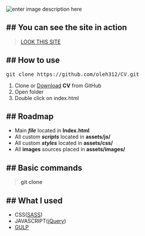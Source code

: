 ![enter image description here](https://i.imgur.com/RFOiJdW.png)
## ## You can see the site in action
><a  href="https://oleh312.github.io/CV/">LOOK THIS SITE</a>
## ## How to use

<pre>git clone https://github.com/oleh312/CV.git</pre>

1) Clone or <a  href="https://github.com/oleh312/CV/archive/main.zip">Download</a> **CV** from GitHub
2) Open folder
3) Double click on index.html
## ## Roadmap
- Main **_file_** located in **Index.html**
- All custom **_scripts_** located in **assets/js/**
- All custom **_styles_** located in **assets/css/**
- All **images** sources placed in **assets/images/**
## ## Basic commands
> **git clone**
## ## What I used
- CSS(<a  href="https://sass-lang.com/documentation/syntax">SASS</a>)
- JAVASCRIPT(<a  href="https://jquery.com/">jQuery</a>)
- <a href="https://gulpjs.com/">GULP</a>
